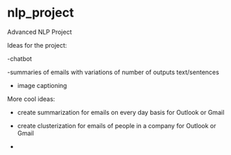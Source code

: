 # nlp_project
Advanced NLP Project

Ideas for the project:

-chatbot

-summaries of emails with variations of number of outputs text/sentences

- image captioning


More cool ideas:

- create summarization for emails on every day basis for Outlook or Gmail

- create clusterization for emails of people in a company for Outlook or Gmail
-
